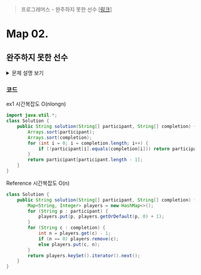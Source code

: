> 프로그래머스 - 완주하지 못한 선수 [[링크](https://school.programmers.co.kr/learn/courses/30/lessons/42576)]

# Map 02.
## 완주하지 못한 선수
<details markdown="1">
<summary>문제 설명 보기</summary>
<img src="https://user-images.githubusercontent.com/86038910/185528640-f37cdcf4-3ca6-4463-b43f-372781d8069d.png">
<img src="https://user-images.githubusercontent.com/86038910/185528771-b76a3e45-c267-4415-9248-27e42d1a3d45.png">
</details>

### 코드

ex1 시간복잡도 O(nlongn)
```java
import java.util.*;
class Solution {
    public String solution(String[] participant, String[] completion) {
        Arrays.sort(participant);
        Arrays.sort(completion);
        for (int i = 0; i = completion.length; i++) {
            if (!participant[i].equals(completion[i])) return participant[i];
        }
        return participant[participant.length - 1];
    }
} 

```

Reference 시간복잡도 O(n)
```java
class Solution {
    public String solution(String[] participant, String[] completion) {
        Map<String, Integer> players = new HashMap<>();
        for (String p : participant) {
            players.put(p, players.getOrDefault(p, 0) + 1);
        }
        for (String c : completion) {
            int n = players.get(c) - 1;
            if (n == 0) players.remove(c);
            else players.put(c, n);
        }
        return players.keySet().iterator().next();
    }
}
```
